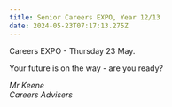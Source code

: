 ```yaml
---
title: Senior Careers EXPO, Year 12/13
date: 2024-05-23T07:17:13.275Z
---
```

Careers EXPO - Thursday 23 May.

Your future is on the way - are you ready?

*Mr Keene  
Careers Advisers*